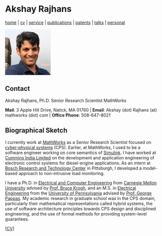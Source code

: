 # Akshay Rajhans
[home](index.html) \| [cv](files/docs/AkshayRajhansCV.pdf) \| [service](service.html) \| [publications](publications.html) \| [patents](patents.html) \| [talks](talks.html) \| [personal](personal.html)

![Akshay Rajhans](files/akshay.jpeg) 

## Contact
Akshay Rajhans, Ph.D. 
Senior Research Scientist 
MathWorks

**Mail**: 3 Apple Hill Drive, Natick, MA 01760 | **Email**: Akshay (dot) Rajhans (at) mathworks (dot) com \| **Office Phone**: 508-647-8021

## Biographical Sketch
I currently work at [MathWorks]() as a Senior Research Scientist focused on [cyber-physical systems](http://www.mathworks.com/discovery/cyber-physical-systems.html) (CPS). Earlier, at MathWorks, I used to be a software engineer working on core semantics of [Simulink](https://www.mathworks.com/products/simulink.html). I have worked at [Cummins India Limited](http://www.cumminsindia.com/) on the development and application engineering of electronic control systems for diesel-engine applications. As an intern at [Bosch Research and Technology Center](http://www.bosch.us/content/language1/html/rtc.htm) in Pittsburgh, I developed a model-based approach to non-intrusive load monitoring.

I have a Ph.D. in [Electrical and Computer Engineering](https://www.ece.cmu.edu/) from [Carnegie Mellon University](https://www.cmu.edu/) advised by [Prof. Bruce Krogh](https://www.ece.cmu.edu/directory/department/faculty/K/Bruce_Krogh_89.html), and an M.S. in [Electrical Engineering](https://www.ese.upenn.edu/) from the [University of Pennsylvania](https://www.ese.upenn.edu/) advised by [Prof. George Pappas](https://www.seas.upenn.edu/~pappasg). My academic research in graduate school was in the CPS domain, particularly their mathematical representations called hybrid systems, the use of software architecture principles towards CPS design and disciplined engineering, and the use of formal methods for providing system-level guarantees.

\[[CV](files/docs/AkshayRajhansCV.pdf)\]

